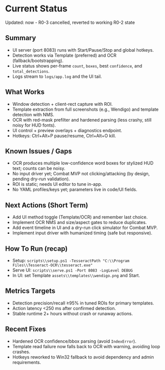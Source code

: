# Current Status

Updated: now - R0-3 cancelled, reverted to working R0-2 state

## Summary
- UI server (port 8083) runs with Start/Pause/Stop and global hotkeys.
- Detection works via Template (preferred) and OCR (fallback/bootstrapping).
- Live status shows per-frame `count`, `boxes`, best `confidence`, and `total_detections`.
- Logs stream to `logs/app.log` and the UI tail.

## What Works
- Window detection + client-rect capture with ROI.
- Template extraction from full screenshots (e.g., Wendigo) and template detection with NMS.
- OCR with red-mask prefilter and hardened parsing (less crashy, still noisy for HUD fonts).
- UI control + preview overlays + diagnostics endpoint.
- Hotkeys: Ctrl+Alt+P pause/resume, Ctrl+Alt+O kill.

## Known Issues / Gaps
- OCR produces multiple low-confidence word boxes for stylized HUD text; counts can be noisy.
- No input driver yet; Combat MVP not clicking/attacking (by design, pending dry-run validation).
- ROI is static; needs UI editor to tune in-app.
- No YAML profiles/keys yet; parameters live in code/UI fields.

## Next Actions (Short Term)
- Add UI method toggle (Template/OCR) and remember last choice.
- Implement OCR NMS and size/aspect gates to reduce duplicates.
- Add event timeline in UI and a dry-run click simulator for Combat MVP.
- Implement input driver with humanized timing (safe but responsive).

## How To Run (recap)
- Setup: `scripts\\setup.ps1 -TesseractPath "C:\\Program Files\\Tesseract-OCR\\tesseract.exe"`
- Serve UI: `scripts\\serve.ps1 -Port 8083 -LogLevel DEBUG`
- In UI: set Template `assets\\templates\\wendigo.png` and Start.

## Metrics Targets
- Detection precision/recall ≥95% in tuned ROIs for primary templates.
- Action latency <250 ms after confirmed detection.
- Stable runtime 2+ hours without crash or runaway actions.

## Recent Fixes
- Hardened OCR confidence/bbox parsing (avoid `IndexError`).
- Template read failure now falls back to OCR with warning, avoiding loop crashes.
- Hotkeys reworked to Win32 fallback to avoid dependency and admin requirements.
